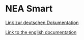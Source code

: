 # NEA Smart

[Link zur deutschen Dokumentation](https://www.symcon.de/de/service/dokumentation/modulreferenz/nea-smart/)

[Link to the english documentation](https://www.symcon.de/en/service/documentation/module-reference/nea-smart/)